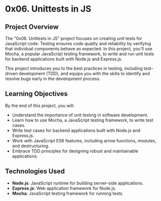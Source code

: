 # 0x06. Unittests in JS

## Project Overview
The "0x06. Unittests in JS" project focuses on creating unit tests for JavaScript code. Testing ensures code quality and reliability by verifying that individual components behave as expected. In this project, you'll use Mocha, a popular JavaScript testing framework, to write and run unit tests for backend applications built with Node.js and Express.js.

This project introduces you to the best practices in testing, including test-driven development (TDD), and equips you with the skills to identify and resolve bugs early in the development process.

## Learning Objectives
By the end of this project, you will:
- Understand the importance of unit testing in software development.
- Learn how to use Mocha, a JavaScript testing framework, to write test cases.
- Write test cases for backend applications built with Node.js and Express.js.
- Work with JavaScript ES6 features, including arrow functions, modules, and destructuring.
- Embrace TDD principles for designing robust and maintainable applications.

## Technologies Used
- **Node.js**: JavaScript runtime for building server-side applications.
- **Express.js**: Web application framework for Node.js.
- **Mocha**: JavaScript testing framework for running tests.
